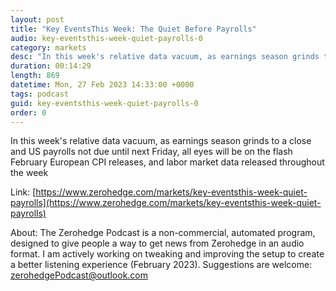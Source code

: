 ```yaml
---
layout: post
title: "Key EventsThis Week: The Quiet Before Payrolls"
audio: key-eventsthis-week-quiet-payrolls-0
category: markets
desc: "In this week's relative data vacuum, as earnings season grinds to a close and US payrolls not due until next Friday, all eyes will be on the flash February European CPI releases, and labor market data released throughout the week"
duration: 00:14:29
length: 869
datetime: Mon, 27 Feb 2023 14:33:00 +0000
tags: podcast
guid: key-eventsthis-week-quiet-payrolls-0
order: 0
---
```

In this week's relative data vacuum, as earnings season grinds to a close and US payrolls not due until next Friday, all eyes will be on the flash February European CPI releases, and labor market data released throughout the week

Link: [https://www.zerohedge.com/markets/key-eventsthis-week-quiet-payrolls](https://www.zerohedge.com/markets/key-eventsthis-week-quiet-payrolls)

About: The Zerohedge Podcast is a non-commercial, automated program, designed to give people a way to get news from Zerohedge in an audio format.  I am actively working on tweaking and improving the setup to create a better listening experience (February 2023).  Suggestions are welcome: [zerohedgePodcast@outlook.com](mailto:zerohedgePodcast@outlook.com)
